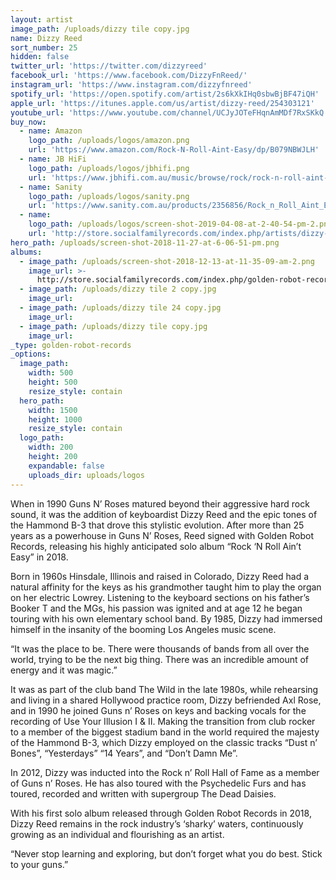 ```yaml
---
layout: artist
image_path: /uploads/dizzy tile copy.jpg
name: Dizzy Reed
sort_number: 25
hidden: false
twitter_url: 'https://twitter.com/dizzyreed'
facebook_url: 'https://www.facebook.com/DizzyFnReed/'
instagram_url: 'https://www.instagram.com/dizzyfnreed'
spotify_url: 'https://open.spotify.com/artist/2s6kXkIHq0sbwBjBF47iQH'
apple_url: 'https://itunes.apple.com/us/artist/dizzy-reed/254303121'
youtube_url: 'https://www.youtube.com/channel/UCJyJOTeFHqnAmMDf7RxSKkQ'
buy_now:
  - name: Amazon
    logo_path: /uploads/logos/amazon.png
    url: 'https://www.amazon.com/Rock-N-Roll-Aint-Easy/dp/B079NBWJLH'
  - name: JB HiFi
    logo_path: /uploads/logos/jbhifi.png
    url: 'https://www.jbhifi.com.au/music/browse/rock/rock-n-roll-aint-easy/549693/'
  - name: Sanity
    logo_path: /uploads/logos/sanity.png
    url: 'https://www.sanity.com.au/products/2356856/Rock_n_Roll_Aint_Easy'
  - name:
    logo_path: /uploads/logos/screen-shot-2019-04-08-at-2-40-54-pm-2.png
    url: 'http://store.socialfamilyrecords.com/index.php/artists/dizzy-read.html'
hero_path: /uploads/screen-shot-2018-11-27-at-6-06-51-pm.png
albums:
  - image_path: /uploads/screen-shot-2018-12-13-at-11-35-09-am-2.png
    image_url: >-
      http://store.socialfamilyrecords.com/index.php/golden-robot-records/dizzy-reed-rock-n-roll-aint-easy-lp.html
  - image_path: /uploads/dizzy tile 2 copy.jpg
    image_url:
  - image_path: /uploads/dizzy tile 24 copy.jpg
    image_url:
  - image_path: /uploads/dizzy tile copy.jpg
    image_url:
_type: golden-robot-records
_options:
  image_path:
    width: 500
    height: 500
    resize_style: contain
  hero_path:
    width: 1500
    height: 1000
    resize_style: contain
  logo_path:
    width: 200
    height: 200
    expandable: false
    uploads_dir: uploads/logos
---
```


When in 1990 Guns N’ Roses matured beyond their aggressive hard rock sound, it was the addition of keyboardist Dizzy Reed and the epic tones of the Hammond B-3 that drove this stylistic evolution. After more than 25 years as a powerhouse in Guns N’ Roses, Reed signed with Golden Robot Records, releasing his highly anticipated solo album “Rock ‘N Roll Ain’t Easy” in 2018.

Born in 1960s Hinsdale, Illinois and raised in Colorado, Dizzy Reed had a natural affinity for the keys as his grandmother taught him to play the organ on her electric Lowrey. Listening to the keyboard sections on his father’s Booker T and the MGs, his passion was ignited and at age 12 he began touring with his own elementary school band. By 1985, Dizzy had immersed himself in the insanity of the booming Los Angeles music scene.

“It was the place to be. There were thousands of bands from all over the world, trying to be the next big thing. There was an incredible amount of energy and it was magic.”

It was as part of the club band The Wild in the late 1980s, while rehearsing and living in a shared Hollywood practice room, Dizzy befriended Axl Rose, and in 1990 he joined Guns n’ Roses on keys and backing vocals for the recording of Use Your Illusion I & II. Making the transition from club rocker to a member of the biggest stadium band in the world required the majesty of the Hammond B-3, which Dizzy employed on the classic tracks “Dust n’ Bones”, “Yesterdays” “14 Years”, and “Don’t Damn Me”.

In 2012, Dizzy was inducted into the Rock n’ Roll Hall of Fame as a member of Guns n’ Roses. He has also toured with the Psychedelic Furs and has toured, recorded and written with supergroup The Dead Daisies.

With his first solo album released through Golden Robot Records in 2018, Dizzy Reed remains in the rock industry’s ‘sharky’ waters, continuously growing as an individual and flourishing as an artist.

“Never stop learning and exploring, but don’t forget what you do best. Stick to your guns.”
